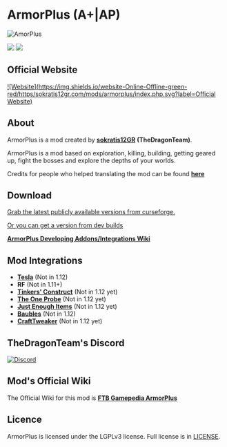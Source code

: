 # ArmorPlus (A+|AP)

![](https://sokratis12gr.com/uploads/headerimg.jpg "AmorPlus")

[![](http://cf.way2muchnoise.eu/full_armorplus_downloads.svg)](https://minecraft.curseforge.com/projects/armorplus)
[![](http://cf.way2muchnoise.eu/versions/armorplus.svg)](https://minecraft.curseforge.com/projects/armorplus)

## Official Website

[![Website](https://img.shields.io/website-Online-Offline-green-red/https/sokratis12gr.com/mods/armorplus/index.php.svg?label=Official Website)](https://sokratis12gr.com/mods/armorplus/)

## About

ArmorPlus is a mod created by **[sokratis12GR](https://sokratis12gr.com)** **(TheDragonTeam)**. 

ArmorPlus is a mod based on exploration, killing, building, getting geared up, fight the bosses and explore the depths of your worlds.

Credits for people who helped translating the mod can be found **[here](https://github.com/TheDragonTeam/ArmorPlus/blob/1.12/src/main/resources/assets/armorplus/lang/credits.md)**

## Download

[Grab the latest publicly available versions from curseforge.](https://minecraft.curseforge.com/projects/armorplus/files)

[Or you can get a version from dev builds](http://fdn.redstone.tech/TheDragonTeam/armorplus/jars/)

**[ArmorPlus Developing Addons/Integrations Wiki](https://github.com/TheDragonTeam/ArmorPlus/wiki)**

## Mod Integrations

* **[Tesla](https://minecraft.curseforge.com/projects/tesla)** (Not in 1.12)
* **RF** (Not in 1.11+)
* **[Tinkers' Construct](https://minecraft.curseforge.com/projects/tinkers-construct)** (Not in 1.12 yet)
* **[The One Probe](https://minecraft.curseforge.com/projects/the-one-probe)** (Not in 1.12 yet)
* **[Just Enough Items](https://minecraft.curseforge.com/projects/just-enough-items-jei)** (Not in 1.12 yet)
* **[Baubles](https://minecraft.curseforge.com/projects/baubles)** (Not in 1.12)
* **[CraftTweaker](https://minecraft.curseforge.com/projects/crafttweaker)** (Not in 1.12 yet)

## TheDragonTeam's Discord

[![Discord](https://img.shields.io/discord/213305542712623105.svg)](https://discord.gg/ZVwmqyx)

## Mod's Official Wiki

The Official Wiki for this mod is
**[FTB Gamepedia ArmorPlus](https://ftb.gamepedia.com/ArmorPlus)**

## Licence

ArmorPlus is licensed under the LGPLv3 license. Full license is in [LICENSE](https://github.com/TheDragonTeam/ArmorPlus/blob/1.12/LICENSE).
